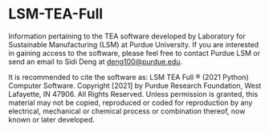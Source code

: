 # LSM-TEA-Full
Information pertaining to the TEA software developed by Laboratory for Sustainable Manufacturing (LSM) at Purdue University. If you are interested in gaining access to the software, please feel free to contact Purdue LSM or send an email to Sidi Deng at deng100@purdue.edu.

It is recommended to cite the software as:
LSM TEA Full ® (2021 Python) Computer Software. Copyright [2021] by Purdue Research Foundation, West Lafayette, IN 47906. All Rights Reserved. Unless permission is granted, this material may not be copied, reproduced or coded for reproduction by any electrical, mechanical or chemical process or combination thereof, now known or later developed.
